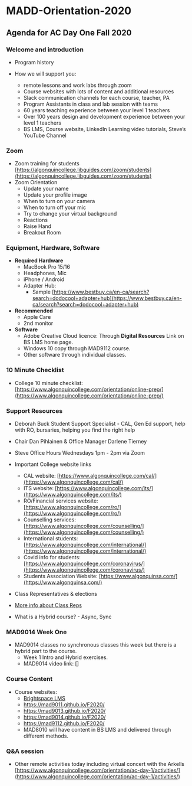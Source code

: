 # MADD-Orientation-2020

## Agenda for AC Day One Fall 2020

### Welcome and introduction

- Program history
- How we will support you:

  - remote lessons and work labs through zoom
  - Course websites with lots of content and additional resources
  - Slack communication channels for each course, teacher, PA
  - Program Assistants in class and lab session with teams
  - 60 years teaching experience between your level 1 teachers
  - Over 100 years design and development experience between your level 1 teachers
  - BS LMS, Course website, LinkedIn Learning video tutorials, Steve’s YouTube Channel

### Zoom

- Zoom training for students
  [https://algonquincollege.libguides.com/zoom/students](https://algonquincollege.libguides.com/zoom/students)
- Zoom Orientation
  - Update your name
  - Update your profile image
  - When to turn on your camera
  - When to turn off your mic
  - Try to change your virtual background
  - Reactions
  - Raise Hand
  - Breakout Room

### Equipment, Hardware, Software

- **Required Hardware**
  - MacBook Pro 15/16
  - Headphones, Mic
  - iPhone / Android
  - Adapter Hub:
    - Sample [https://www.bestbuy.ca/en-ca/search?search=dodocool+adapter+hub](https://www.bestbuy.ca/en-ca/search?search=dodocool+adapter+hub)
- **Recommended**
  - Apple Care
  - 2nd monitor
- **Software**
  - Adobe Creative Cloud licence: Through **Digital Resources** Link on BS LMS home page.
  - Windows 10 copy through MAD9112 course.
  - Other software through individual classes.

### 10 Minute Checklist

- College 10 minute checklist: [https://www.algonquincollege.com/orientation/online-prep/](https://www.algonquincollege.com/orientation/online-prep/)

### Support Resources

- Deborah Buck Student Support Specialist - CAL, Gen Ed support, help with RO, bursaries, helping you find the right help
- Chair Dan Pihlainen & Office Manager Darlene Tierney
- Steve Office Hours Wednesdays 1pm - 2pm via Zoom
- Important College website links

  - CAL website: [https://www.algonquincollege.com/cal/](https://www.algonquincollege.com/cal/)
  - ITS website: [https://www.algonquincollege.com/its/](https://www.algonquincollege.com/its/)
  - RO/Financial services website: [https://www.algonquincollege.com/ro/](https://www.algonquincollege.com/ro/)
  - Counselling services: [https://www.algonquincollege.com/counselling/](https://www.algonquincollege.com/counselling/)
  - International students: [https://www.algonquincollege.com/international/](https://www.algonquincollege.com/international/)
  - Covid info for students: [https://www.algonquincollege.com/coronavirus/](https://www.algonquincollege.com/coronavirus/)
  - Students Association Website: [https://www.algonquinsa.com/](https://www.algonquinsa.com/)

- Class Representatives & elections
- [More info about Class Reps](https://www.algonquinsa.com/studentlife/class-representatives/)

- What is a Hybrid course? - Async, Sync

### MAD9014 Week One

- MAD9014 classes no synchronous classes this week but there is a hybrid part to the course.
  - Week 1 Intro and Hybrid exercises.
  - MAD9014 video link: []

### Course Content

- Course websites:
  - [Brightspace LMS](https://brightspace.algonquincollege.com/)
  - https://mad9011.github.io/F2020/
  - https://mad9013.github.io/F2020/
  - https://mad9014.github.io/F2020/
  - https://mad9112.github.io/F2020/
  - MAD8010 will have content in BS LMS and delivered through different methods.

### Q&A session

- Other remote activities today including virtual concert with the Arkells
  [https://www.algonquincollege.com/orientation/ac-day-1/activities/](https://www.algonquincollege.com/orientation/ac-day-1/activities/)
